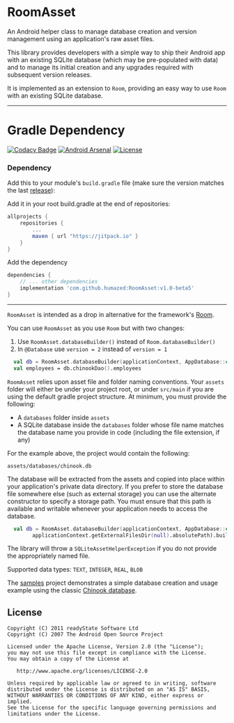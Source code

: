 # RoomAsset

An Android helper class to manage database creation and version management using an application's raw asset files.

This library provides developers with a simple way to ship their Android app with an existing SQLite database (which may be pre-populated with data) and to manage its initial creation and any upgrades required with subsequent version releases.

It is implemented as an extension to `Room`, providing an easy way to use `Room` with an existing SQLite database.

---

# Gradle Dependency

[![Codacy Badge](https://api.codacy.com/project/badge/Grade/b2a019a18e3a48e5b50ae4a5f1ed3135)](https://www.codacy.com/app/humazed/RoomAsset?utm_source=github.com&amp;utm_medium=referral&amp;utm_content=humazed/RoomAsset&amp;utm_campaign=Badge_Grade)
[![Android Arsenal]( https://img.shields.io/badge/Android%20Arsenal-RoomAsset-green.svg?style=flat )]( https://android-arsenal.com/details/1/6421 )
[![License](https://img.shields.io/badge/license-Apache%202-4EB1BA.svg?style=flat-square)](https://www.apache.org/licenses/LICENSE-2.0.html)


### Dependency

Add this to your module's `build.gradle` file (make sure the version matches the last [release](https://github.com/humazed/RoomAssety/releases/latest)):

Add it in your root build.gradle at the end of repositories:

```gradle
allprojects {
	repositories {
		...
		maven { url "https://jitpack.io" }
	}
}
```

Add the dependency
```gradle
dependencies {
    // ... other dependencies
    implementation 'com.github.humazed:RoomAsset:v1.0-beta5'
}
```
-----

`RoomAsset` is intended as a drop in alternative for the framework's [Room](https://developer.android.com/topic/libraries/architecture/room.html).

You can use `RoomAsset` as you use `Room` but with two changes:

1. Use `RoomAsset.databaseBuilder()` instead of `Room.databaseBuilder()` 
2. In `@Database` use `version = 2` instead of `version = 1`

```kotlin
  val db = RoomAsset.databaseBuilder(applicationContext, AppDatabase::class.java, "chinook.db").build()
  val employees = db.chinookDao().employees
```

`RoomAsset` relies upon asset file and folder naming conventions. Your `assets` folder will either be under your project root, or under `src/main` if you are using the default gradle project structure. At minimum, you must provide the following:

* A `databases` folder inside `assets`
* A SQLite database inside the `databases` folder whose file name matches the database name you provide in code (including the file extension, if any)

For the example above, the project would contain the following:

    assets/databases/chinook.db


The database will be extracted from the assets and copied into place within your application's private data directory. If you prefer to store the database file somewhere else (such as external storage) you can use the alternate constructor to specify a storage path. You must ensure that this path is available and writable whenever your application needs to access the database.

```kotlin
  val db = RoomAsset.databaseBuilder(applicationContext, AppDatabase::class.java, "chinook.db",
        applicationContext.getExternalFilesDir(null).absolutePath).build()
```

The library will throw a `SQLiteAssetHelperException` if you do not provide the appropriately named file.

Supported data types: `TEXT`, `INTEGER`, `REAL`, `BLOB`


The [samples](https://github.com/humazed/RoomAsset/tree/master/app) project demonstrates a simple database creation and usage example using the classic [Chinook database](http://www.sqlitetutorial.net/sqlite-sample-database).



License
-------

    Copyright (C) 2011 readyState Software Ltd
    Copyright (C) 2007 The Android Open Source Project

    Licensed under the Apache License, Version 2.0 (the "License");
    you may not use this file except in compliance with the License.
    You may obtain a copy of the License at

       http://www.apache.org/licenses/LICENSE-2.0

    Unless required by applicable law or agreed to in writing, software
    distributed under the License is distributed on an "AS IS" BASIS,
    WITHOUT WARRANTIES OR CONDITIONS OF ANY KIND, either express or implied.
    See the License for the specific language governing permissions and
    limitations under the License.

 [1]: https://search.maven.org/remote_content?g=com.readystatesoftware.sqliteasset&a=sqliteassethelper&v=LATEST
